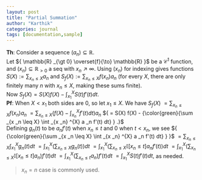```yaml
---
layout: post
title: "Partial Summation"
author: "Karthik"
categories: journal
tags: [documentation,sample]
---
```


**Th**: Consider a sequence ${ (a _n) \subseteq \mathbb{R} }.$   
Let ${ \mathbb{R} _{\gt 0} \overset{f}{\to} \mathbb{R} }$ be a ${ \mathcal{C} ^{1} }$ function, and ${ (x _n) \subseteq \mathbb{R} _{\gt 0} }$ a seq with ${ x _n \nearrow \infty }.$ Using ${ (x _n)}$ for indexing gives functions ${ S(X) := \sum _{x _n \leq X} a _n }$ and ${ S _f (X) := \sum _{x _n \leq X} f(x _n) a _n }$ (for every ${ X },$ there are only finitely many ${ n }$ with ${ x _n \leq X },$ making these sums finite).   
Now ${ S _f (X) = S(X) f(X) - \int _{x _1} ^{X} S(t) f'(t) dt . }$   
**Pf**: When ${ X \lt x _1 }$ both sides are ${ 0 },$ so let ${ x _1 \leq X }.$ We have ${ S _f (X) }$ ${ = \sum _{x _n \leq X} f(x _n) a _n }$ ${ = \sum _{x _n \leq X} \left( f(X) - \int _{x _n} ^{X} f'(t) dt  \right) a _n }$ ${ = S(X) f(X) - {\color{green}{\sum _{x _n \leq X} \int _{x _n} ^{X}  a _n f'(t) dt} } .}$   
Defining ${ g _n (t) }$ to be ${ a _n f '(t) }$ when ${ x _n \leq t }$ and ${ 0 }$ when ${ t \lt x _n },$ we see ${ {\color{green}{\sum _{x _n \leq X} \int _{x _n} ^{X}  a _n f'(t) dt} } }$ ${ = \sum _{x _n \leq X} \int _{x _1} ^{X} g _n (t) dt  }$ ${ = \int _{x _1} ^{X} \left( \sum _{x _n \leq X} g _n (t) \right)dt   }$ ${ = \int _{x _1} ^{X} \left( \sum _{x _n \leq X}  \mathbb{I}[ x _n \leq t ] a _n f'(t) \right) dt }$ ${ = \int _{x _1} ^{X} \left( \sum _{x _n \leq X} \mathbb{I}[x _n \leq t] a _n \right) f'(t) dt }$ ${ = \int _{x _1} ^{X} \left( \sum _{x _n \leq t} a _n \right) f '(t) dt }$ ${ = \int _{x _1} ^{X} S(t) f'(t) dt },$ as needed. 

> ${ x _n = n }$ case is commonly used. 
